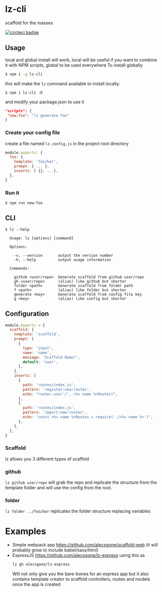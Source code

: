# lz-cli

scaffold for the masses

[![circleci badge](https://img.shields.io/circleci/project/github/alecsgone/lz-cli/master.svg)](https://circleci.com/gh/alecsgone/workflows/lz-cli)

## Usage

local and global install will work, local will be useful if you want to combine it with NPM scripts, global to be used everywhere
To install globally

```sh
$ npm i -g lz-cli
```

this will make the `lz` command available
to install locally:

```
$ npm i lz-cli -D
```

and modify your package.json to use it

```json
"scripts": {
 "new:foo": "lz generate foo"
}
```

### Create your config file

create a file named `lz.config.js` in the project root directory

```js
module.exports: {
  foo: {
    template: 'foo/bar',
    prompt: { ... },
    inserts: [ {}, ...],
  },
}
```

### Run it

```
$ npm run new:foo
```

## CLI

```console
$ lz --help

  Usage: lz [options] [command]

  Options:

    -v, --version       output the version number
    -h, --help          output usage information

  Commands:

    github <user/repo>  Generate scaffold from github user/repo
    gh <user/repo>      (alias) like github but shorter
    folder <path>       Generate scaffold from folder path
    f <path>            (alias) like folder but shorter
    generate <key>      Generate scaffold from config file key
    g <key>             (alias) like config but shorter
```

## Configuration

```js
module.exports = {
  scaffold: {
    template: 'scaffold',
    prompt: [
      {
        type: 'input',
        name: 'name',
        message: 'Scaffold Name?',
        default: 'user',
      },
    ],
    inserts: [
      {
        path: 'routes/index.js',
        pattern: 'register:new:routes',
        echo: "router.use('/', <%= name %>Routes)",
      },
      {
        path: 'routes/index.js',
        pattern: 'import:new:routes',
        echo: "const <%= name %>Routes = require('./<%= name %>')",
      },
    ],
  },
}
```

### Scaffold

lz allows you 3 different types of scaffold

### github

`lz github user/repo` will grab the repo and replicate the structure from the template folder and will use the config from the root.

### folder

`lz folder ../foo/bar` replicates the folder structure replacing variables

# Examples

- Simple webpack app https://github.com/alecsgone/scaffold-web (it will probably grow to include babel/sass/html)
- ExpressJS https://github.com/alecsgone/lz-express using this as
  ```sh
  lz gh alecsgone/lz-express
  ```
  Will not only give you the bare-bones for an express app but it also contains template creator to scaffold controllers, routes and models once the app is created
